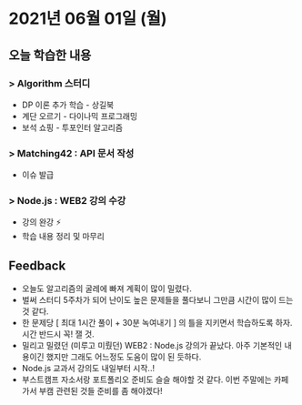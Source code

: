 # 2021년 06월 01일 (월) 

## 오늘 학습한 내용

### > Algorithm 스터디

- DP 이론 추가 학습 - 상길북
- 계단 오르기 - 다이나믹 프로그래밍
- 보석 쇼핑 - 투포인터 알고리즘

### > Matching42 : API 문서 작성

- 이슈 발급

### > Node.js : WEB2 강의 수강

- 강의 완강 ⚡
- 학습 내용 정리 및 마무리

## Feedback

- 오늘도 알고리즘의 굴레에 빠져 계획이 많이 밀렸다.
- 벌써 스터디 5주차가 되어 난이도 높은 문제들을 풀다보니 그만큼 시간이 많이 드는 것 같다.
- 한 문제당 [ 최대 1시간 풀이 + 30분 녹여내기 ] 의 틀을 지키면서 학습하도록 하자.
  시간 반드시 꼭! 잴 것.
- 밀리고 밀렸던 (미루고 미뤘던) WEB2 : Node.js 강의가 끝났다. 아주 기본적인 내용이긴 했지만 그래도 어느정도 도움이 많이 된 듯하다.
- Node.js 교과서 강의도 내일부터 시작..!
- 부스트캠프 자소서랑 포트폴리오 준비도 슬슬 해야할 것 같다.
  이번 주말에는 카페가서 부캠 관련된 것들 준비를 좀 해야겠다!

